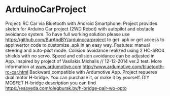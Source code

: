 # ArduinoCarProject
Project: RC Car via Bluetooth with Android Smartphone. 
Project provides sketch for Arduino Car project (2WD Robot) with autopilot and obstacle avoidance system.
To have full working solution please use https://github.com/BurAndBY/arduinocarproject to get .apk or get access to appinvertor code to customize .apk in an easy way.
Featutes: manual steering and auto-pilot mode. Colision avoidance realized using 2 HC-SRO4 shields with no servo.
Speed and colision avoidance can be adjusted in App.
Inspired by project of Vasilakis Michalis // 12-12-2014 ver.2 test. More information at www.ardumotive.com http://www.ardumotive.com/bluetooth-rc-car.html Backward compatible with Ardumotive App.
Project requeres dual motor H-bridge. You can purchase it, or make it by yourself. DIY MOSFET H-bridge description you can find https://easyeda.com/olegburak.by/h-bridge-pair-wo-opto
